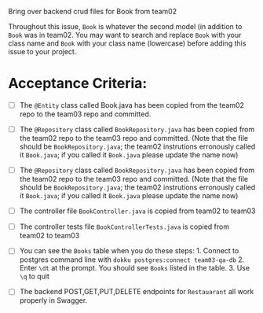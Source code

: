 Bring over backend crud files for Book from team02

Throughout this issue, `Book` is whatever the second model (in addition to `Book` was in team02.  You may want to search and replace `Book` with your class name and `Book` with your class name (lowercase) before adding this issue to your project.

# Acceptance Criteria:

- [ ] The `@Entity` class called Book.java has been copied from the team02 repo to the team03 repo and committed.
- [ ] The `@Repository` class called `BookRepository.java` has been copied from the team02 repo to the team03 repo and committed.  (Note that the file should be `BookRepository.java`; the team02 instrutions erronously called it `Book.java`; if you called it `Book.java` please update the name now)
- [ ] The `@Repository` class called `BookRepository.java` has been copied from the team02 repo to the team03 repo and committed.  (Note that the file should be `BookRepository.java`; the team02 instrutions erronously called it `Book.java`; if you called it `Book.java` please update the name now)
- [ ] The controller file `BookController.java` is copied from team02 to team03
- [ ] The controller tests file `BookControllerTests.java` is copied from team02 to team03

- [ ] You can see the `Books` table when you do these steps:
      1. Connect to postgres command line with 
         ```
         dokku postgres:connect team03-qa-db
         ```
      2. Enter `\dt` at the prompt. You should see
         `Books` listed in the table.
      3. Use `\q` to quit

- [ ] The backend POST,GET,PUT,DELETE endpoints for `Restauarant` all work properly in Swagger.

